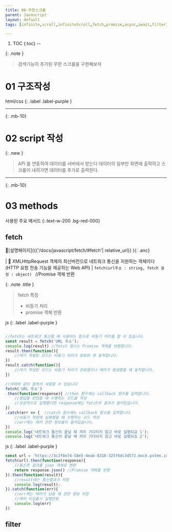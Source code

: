 ```yaml
---
title: 06-무한스크롤
parent: Javascript
layout: default
tags: [infinite,scroll,infiniteScroll,fetch,promise,async,await,filter]

---
```


1. TOC
{:toc}
--

{: .note }
>
> 검색기능이 추가된 무한 스크롤을 구현해보자
>

# 01 구조작성

html/css
{: .label .label-purple }

<script async src="//jsfiddle.net/qwerew0/xqc0fzso/21/embed/html,css,result/"></script>


---
{: .mb-10}
 

# 02 script 작성

<script async src="//jsfiddle.net/qwerew0/xqc0fzso/20/embed/"></script>

{: .new }
> API 를 연동하여 데이터를 서버에서 받는다
> 데이터의 일부만 화면에 출력하고 스크롤이 내려가면 데이터를 추가로 출력한다.
>


---
{: .mb-10}

# 03 methods

사용된 주요 메서드
{:.text-w-200 .bg-red-000}

## fetch
🔗[설명페이지]({{'/docs/javascript/fetch/#fetch'| relative_url}} ){: .anc}

| 🔑 XMLHttpRequest 객체의 최신버전으로 네트워크 통신을 지원하는 객체이다 (HTTP 요청 전송 기능을 제공하는 Web API)
|  `fetch(url주소 : string, fetch 설정 : object) ` //Promise 객체 반환


{: .note .title }
> fetch 특징 
> - 비동기 처리
> - promise 객체 반환


js
{: .label .label-purple }


```js

//fetch는 네트워크 통신할 때 사용하는 함수로 비동기 처리를 할 수 있습니다.
const result = fetch('URL 주소'); 
console.log(result) //fetch 함수는 Promise 객체를 반환합니다.
result.then(function(){ 
	//여기 작성된 코드는 비동기 처리가 완료된 후 동작합니다.
})
result.catch(function(){
	//여기 작성된 코드는 비동기 처리가 완료됐으나 에러가 발생했을 때 동작합니다.
})

//아래와 같이 합쳐서 사용할 수 있습니다
fetch('URL 주소')
.then(function(response){ //then 함수에는 callback 함수를 입력합니다.
	//응답을 받았을 때 수행하는 코드를 작성
	//성공적으로 실행됐다면 response에는 fetch의 결과가 들어있습니다.
})
.catch(err => {  //catch 함수에는 callback 함수를 입력합니다.
	//비동기 작업에 실패했을 때 수행하는 코드 작성
	//err에는 에러 관련 정보들이 들어있습니다. 
})
console.log('네트워크 통신이 끝날 때 까지 기다리지 않고 바로 실행되요 1');
console.log('네트워크 통신이 끝날 때 까지 기다리지 않고 바로 실행되죠 2');


```
js
{: .label .label-purple }

```js
const url = 'https://3c2f8e74-58e5-4eab-8310-325f6dc34572.mock.pstmn.io/test';
fetch(url).then(function(response){
	//통신후 결과를 json 객체로 변환
	return response.json() //Promise 객체를 반환
}).then(function(result){
	//result에는 통신결과가 저장
	console.log(result);
}).catch(function(err){
	//err에는 에러가 났을 때 관련 정보 저장
	//에러 미검출시 실행안됨
	console.log(err)
})
```



## filter